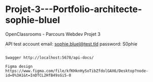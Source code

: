 # Projet-3---Portfolio-architecte-sophie-bluel
OpenClassrooms - Parcours Webdev Projet 3

API test account
email: sophie.bluel@test.tld
password: S0phie

```

Swagger http://localhost:5678/api-docs/

Figma design https://www.figma.com/file/kfKHknHySoTibZfdolGAX6/Desktop?node-id=0%3A1&t=InDTCL2HfB49sGi5-0
